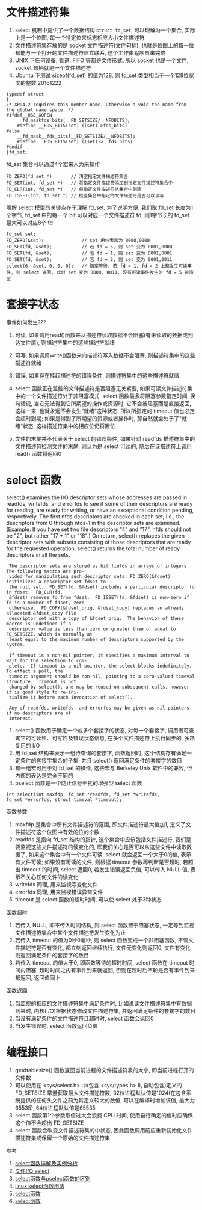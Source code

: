 # 文件描述符集

1. select 机制中提供了一个数据结构 `struct fd_set`, 可以理解为一个集合, 实际上是一个位图, 每一个特定位来标志相应大小文件描述符
2. 文件描述符集存放的是 socket 文件描述符(文件句柄), 也就是位图上的每一位都能与一个打开的文件描述符建立联系, 这个工作由程序员来完成
3. UNIX 下任何设备, 管道, FIFO 等都是文件形式, 所以 socket 也是一个文件, socket 句柄就是一个文件描述符
4. Ubuntu 下测试 sizeof(fd_set) 的值为128, 则 fd_set 类型相当于一个128位宽度的整数 20161222

```
typedef struct
{
/* XPG4.2 requires this member name. Otherwise a void the name from the global name space. */
#ifdef__USE_XOPEN
	__fd_maskfds_bits[__FD_SETSIZE/__NFDBITS];
	#define __FDS_BITS(set) ((set)->fds_bits)
#else
	__fd_mask__fds_bits[__FD_SETSIZE/__NFDBITS];
	#define __FDS_BITS(set) ((set)->__fds_bits)
#endif
}fd_set;
```

fd_set 集合可以通过4个宏来人为来操作

```
FD_ZERO(fd_set *)		// 清空指定文件描述符集合
FD_SET(int, fd_set *)	// 将指定文件描述符添加到指定文件描述符集合中
FD_CLR(int, fd_set *)	// 将指定文件描述符从集合中删除
FD_ISSET(int, fd_set *)	// 检查集合中指定的文件描述符是否可以读写
```

理解 select 模型的关键点在于理解 fd_set, 为了说明方便, 我们取 fd_set 长度为1个字节, fd_set 中的每一个 bit 可以对应一个文件描述符 fd, 则1字节长的 fd_set 最大可以对应8个 fd

```
fd_set set;
FD_ZERO(&set);				// set 用位表示为 0000,0000
FD_SET(fd, &set);			// 若 fd = 5, 则 set 变为 0001,0000
FD_SET(fd, &set);			// 若 fd = 1, 则 set 变为 0001,0001
FD_SET(fd, &set);			// 若 fd = 2, 则 set 变为 0001,0011
select(6, &set, 0, 0, 0);	// 阻塞等待, 若 fd = 1, fd = 2 上都发生可读事件, 则 select 返回, 此时 set 变为 0000, 0011, 没有可读事件发生时 fd = 5 被清空
```

# 套接字状态

事件如何发生???

1. 可读, 如果调用read()函数来从描述符读取数据不会阻塞(有未读取的数据或到达文件尾), 则描述符集中的这些描述符就绪
2. 可写, 如果调用write()函数来向描述符写入数据不会阻塞, 则描述符集中的这些描述符就绪
3. 错误, 如果存在挂起描述符的错误条件, 则描述符集中的这些描述符就绪

1. select 函数正在监控的文件描述符是否阻塞无关紧要, 如果可读文件描述符集中的一个文件描述符处于非阻塞模式, select 函数最多将阻塞参数指定时间, 换句话说, 当它无法得到它所期望的操作或资源时, 它不会被阻塞而是直接返回, 这样一来, 也就永远不会发生“就绪”这种状态, 所以所指定的 timeout 值也必定会超时到期; 如果是得到了所期望的资源或者操作时, 那自然就会处于了"就绪“状态, 这样描述符集中的相应位仍将置位
2. 文件的末尾并不代表关于 select 的错误条件, 如果针对 readfds 描述符集中的文件描述符检测文件的末尾, 则认为是 select 可读的, 随后在该描述符上调用 read() 函数将返回0

# select 函数

select() examines the I/O descriptor sets whose addresses are passed in readfds, writefds, and
     errorfds to see if some of their descriptors are ready for reading, are ready for writing, or have
     an exceptional condition pending, respectively.  The first nfds descriptors are checked in each
     set; i.e., the descriptors from 0 through nfds-1 in the descriptor sets are examined.  (Example:
     If you have set two file descriptors "4" and "17", nfds should  not be "2", but rather "17 + 1" or
     "18".)  On return, select() replaces the given descriptor sets with subsets consisting of those
     descriptors that are ready for the requested operation.  select() returns the total number of
     ready descriptors in all the sets.

     The descriptor sets are stored as bit fields in arrays of integers.  The following macros are pro-
     vided for manipulating such descriptor sets: FD_ZERO(&fdset) initializes a descriptor set fdset to
     the null set.  FD_SET(fd, &fdset) includes a particular descriptor fd in fdset.  FD_CLR(fd,
     &fdset) removes fd from fdset.  FD_ISSET(fd, &fdset) is non-zero if fd is a member of fdset, zero
     otherwise.  FD_COPY(&fdset_orig, &fdset_copy) replaces an already allocated &fdset_copy file
     descriptor set with a copy of &fdset_orig.  The behavior of these macros is undefined if a
     descriptor value is less than zero or greater than or equal to FD_SETSIZE, which is normally at
     least equal to the maximum number of descriptors supported by the system.

     If timeout is a non-nil pointer, it specifies a maximum interval to wait for the selection to com-
     plete.  If timeout is a nil pointer, the select blocks indefinitely.  To effect a poll, the
     timeout argument should be non-nil, pointing to a zero-valued timeval structure.  Timeout is not
     changed by select(), and may be reused on subsequent calls, however it is good style to re-ini-
     tialize it before each invocation of select().

     Any of readfds, writefds, and errorfds may be given as nil pointers if no descriptors are of
     interest.


1. select() 函数用于确定一个或多个套接字的状态, 对每一个套接字, 调用者可查询它的可读性、可写性及错误状态信息, 在多个文件描述符上执行同步的, 多路复用的 I/O
2. 用 fd_set 结构来表示一组待查询的套接字, 函数返回时, 这个结构存有满足一定条件的套接字集合的子集, 并且 select() 返回满足条件的套接字的数目
3. 有一组宏可用于对 fd_set 的操作, 这些宏与 Berkeley Unix 软件中的兼容, 但内部的表达是完全不同的
4. pselect 函数是一个防止信号干扰的增强型 select 函数

```
int select(int maxfdp, fd_set *readfds, fd_set *writefds, fd_set *errorfds, struct timeval *timeout); 
```

函数参数

1. maxfdp 是集合中所有文件描述符的范围, 即文件描述符最大值加1, 定义了文件描述符这个位图中有效的位的个数
2. readfds 是指向 fd_set 结构的指针, 这个集合中应该包括文件描述符, 我们是要监视这些文件描述符的读变化的, 即我们关心是否可以从这些文件中读取数据了, 如果这个集合中有一个文件可读, select 就会返回一个大于0的值, 表示有文件可读; 如果没有可读的文件, 则根据 timeout 参数再判断是否超时, 若超出 timeout 的时间, select 返回0, 若发生错误返回负值, 可以传入 NULL 值, 表示不关心任何文件的读变化
3. writefds 同理, 用来监视写变化文件
4. errorfds 同理, 用来监视错误异常文件
5. timeout 是 select 函数的超时时间, 可以使 select 处于3种状态

函数超时

1. 若传入 NULL, 即不传入时间结构, 则 select 函数置于阻塞状态, 一定等到监视文件描述符集合中某个文件描述符发生变化为止
2. 若传入 timeout 的值为0秒0毫秒, 则 select 函数变成一个非阻塞函数, 不管文件描述符是否有变化, 都立刻返回继续执行, 文件无变化则返回0, 文件有变化则返回满足条件的套接字的数目
3. 若传入 timeout 的值大于0, 即函数等待的超时时间, select 函数在 timeout 时间内阻塞, 超时时间之内有事件到来就返回, 否则在超时后不轮是否有事件到来都返回, 返回值同上

函数返回

1. 当监视的相应的文件描述符集中满足条件时, 比如说读文件描述符集中有数据到来时, 内核(I/O)根据状态修改文件描述符集, 并返回满足条件的套接字的数目
2. 当没有满足条件的文件描述符且超时时, select 函数会返回0
3. 当发生错误时, select 函数返回负值

# 编程接口

1. getdtablesize() 函数返回当前进程的文件描述符表的大小, 即当前进程打开的文件数
2. 可以使用在 <sys/select.h> 中(包含 <sys/types.h> 时自动包含)定义的 FD_SETSIZE 常量获取最大文件描述符数, 32位进程默认值是1024(在包含系统提供的任何头文件之前为其定义较大的数值, 可以在编译时增加该值, 最大为65535), 64位进程默认值是65535
3. select 函数第1个参数取值过大会浪费 CPU 时间, 使用自行确定的值时应确保这个值不会超出 FD_SETSIZE
4. select 函数会改变文件描述符集的中状态, 因此函数调用前应重新初始化文件描述符集或保留一个原始的文件描述符集

参考

1. [select函数详解及实例分析](http://blog.csdn.net/leo115/article/details/8097143)
2. [文件I/O select](http://www.groad.net/bbs/read.php?tid-1064.html)
3. [select函数与pselect函数的区别](http://hi.baidu.com/_jiangming/item/56d5c43fe2cadb4981f1a789)
4. [linux select函数用法 ](http://blog.csdn.NET/s_k_yliu/article/details/6642645)
5. [select函数 ](http://blog.chinaunix.net/uid-26851094-id-3175153.html)
6. [select函数](http://baike.baidu.com/view/3421856.htm)
